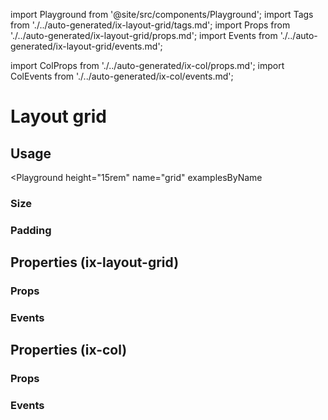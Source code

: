 import Playground from '@site/src/components/Playground';
import Tags from './../auto-generated/ix-layout-grid/tags.md';
import Props from './../auto-generated/ix-layout-grid/props.md';
import Events from './../auto-generated/ix-layout-grid/events.md';


import ColProps from './../auto-generated/ix-col/props.md';
import ColEvents from './../auto-generated/ix-col/events.md';

# Layout grid

<Tags />

## Usage

<Playground
  height="15rem"
  name="grid"
  examplesByName
>
</Playground>

### Size

<Playground
  height="15rem"
  name="grid-size"
  examplesByName>
</Playground>

### Padding

<Playground
  name="grid-padding"
  height="14rem"
  examplesByName>
</Playground>

## Properties (ix-layout-grid)

### Props 

<Props />

### Events

<Events />

## Properties (ix-col)

### Props

<ColProps />

### Events

<ColEvents />
